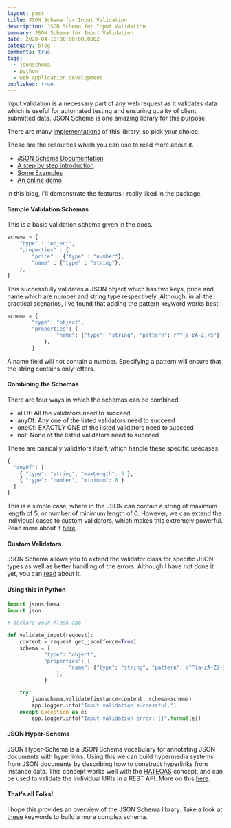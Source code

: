 ```yaml
---
layout: post
title: JSON Schema for Input Validation
description: JSON Schema for Input Validation
summary: JSON Schema for Input Validation
date: 2020-04-18T00:00:00.000Z
category: blog
comments: true
tags:
  - jsonschema
  - python
  - web application development
published: true
---
```


Input validation is a necessary part of any web request as it validates data which is useful for automated testing and ensuring quality of client submitted data. JSON Schema is one amazing library for this purpose.

There are many [implementations](https://json-schema.org/implementations.html) of this library, so pick your choice.

These are the resources which you can use to read more about it.

 - [JSON Schema Documentation](https://json-schema.org/understanding-json-schema/)
 - [A step by step introduction](https://json-schema.org/learn/getting-started-step-by-step.html)
 - [Some Examples](https://json-schema.org/learn/miscellaneous-examples.html)
 - [An online demo](https://notebooks.ai/demo/gh/Julian/jsonschema)

In this blog, I'll demonstrate the features I really liked in the package.

#### Sample Validation Schemas
This is a basic validation schema given in the docs.

```python
schema = {
    "type" : "object",
    "properties" : {
        "price" : {"type" : "number"},
        "name" : {"type" : "string"},
    },
}
```
This successfully validates a JSON object which has two keys, price and name which are number and string type respectively. Although, in all the practical scenarios, I've found that adding the pattern keyword works best.
```python
schema = {
        "type": "object",
        "properties": {
                "name": {"type": "string", "pattern": r"^[a-zA-Z]+$"}
            },
        }
```
A name field will not contain a number. Specifying a pattern will ensure that the string contains only letters.

#### Combining the Schemas
There are four ways in which the schemas can be combined. 

 - allOf: All the validators need to succeed 
 - anyOf: Any one of the listed validators need to succeed 
 - oneOf: EXACTLY ONE of the listed validators need to succeed 
 - not: None of the listed validators need to succeed

These are basically validators itself, which handle these specific usecases.
```python
{
  "anyOf": [
    { "type": "string", "maxLength": 5 },
    { "type": "number", "minimum": 0 }
  ]
}
```
This is a simple case, where in the JSON can contain a string of maximum length of 5, or number of minimum length of 0. However, we can extend the individual cases to custom validators, which makes this extremely powerful. Read more about it [here](https://json-schema.org/understanding-json-schema/reference/combining.html).

#### Custom Validators
JSON Schema allows you to extend the validator class for specific JSON types as well as better handling of the errors. Although I have not done it yet, you can [read](https://python-jsonschema.readthedocs.io/en/latest/creating/) about it.

#### Using this in Python
```python
import jsonschema
import json

# declare your flask app

def validate_input(request):
    content = request.get_json(force=True)
    schema = {
            "type": "object",
            "properties": {
                    "name": {"type": "string", "pattern": r"^[a-zA-Z]+$"}
                },
            }

    try:
        jsonschema.validate(instance=content, schema=schema)
        app.logger.info("Input validation successful.")
    except Exception as e:
        app.logger.info("Input validation error: {}".format(e))
```
#### JSON Hyper-Schema
JSON Hyper-Schema is a JSON Schema vocabulary for annotating JSON documents with hyperlinks. Using this we can build hypermedia systems from JSON documents by describing how to construct hyperlinks from instance data. This concept works well with the [HATEOAS](https://restfulapi.net/hateoas/) concept, and can be used to validate the individual URIs in a REST API. More on this [here](https://json-schema.org/draft/2019-09/json-schema-hypermedia.html).

#### That's all Folks!
I hope this provides an overview of the JSON Schema library. Take a look at [these](https://json-schema.org/draft-04/json-schema-validation.html#rfc.section.5) keywords to build a more complex schema.
